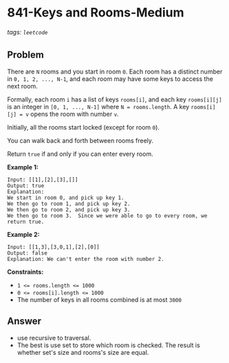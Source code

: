 # 841-Keys and Rooms-Medium
###### tags: `leetcode`
## Problem
There are `N` rooms and you start in room `0`.  Each room has a distinct number in `0, 1, 2, ..., N-1`, and each room may have some keys to access the next room. 

Formally, each room `i` has a list of keys `rooms[i]`, and each key `rooms[i][j]` is an integer in `[0, 1, ..., N-1]` where `N = rooms.length`.  A key `rooms[i][j] = v` opens the room with number `v`.

Initially, all the rooms start locked (except for room `0`). 

You can walk back and forth between rooms freely.

Return `true` if and only if you can enter every room.

**Example 1:**
```
Input: [[1],[2],[3],[]]
Output: true
Explanation:  
We start in room 0, and pick up key 1.
We then go to room 1, and pick up key 2.
We then go to room 2, and pick up key 3.
We then go to room 3.  Since we were able to go to every room, we return true.
```

**Example 2:**
```
Input: [[1,3],[3,0,1],[2],[0]]
Output: false
Explanation: We can't enter the room with number 2.
```


**Constraints:**
- `1 <= rooms.length <= 1000`
- `0 <= rooms[i].length <= 1000`
- The number of keys in all rooms combined is at most `3000`


## Answer
- use recursive to traversal.
- The best is use set to store which room is checked. The result is whether set's size and rooms's size are equal.
